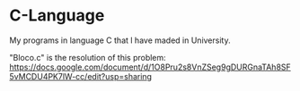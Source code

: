 # C-Language
My programs in language C that l have maded in University.

"Bloco.c" is the resolution of this problem: https://docs.google.com/document/d/1O8Pru2s8VnZSeg9gDURGnaTAh8SF5vMCDU4PK7lW-cc/edit?usp=sharing
